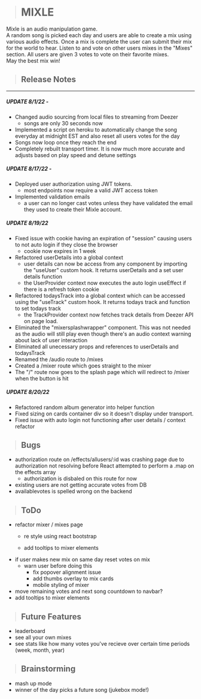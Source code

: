 > # MIXLE

Mixle is an audio manipulation game.  
A random song is picked each day and users are able to create a mix using various audio effects.
Once a mix is complete the user can submit their mix for the world to hear.
Listen to and vote on other users mixes in the "Mixes" section.
All users are given 3 votes to vote on their favorite mixes.  
May the best mix win!

> ## Release Notes
<hr>

##### UPDATE 8/1/22 - 
- Changed audio sourcing from local files to streaming from Deezer
    - songs are only 30 seconds now 
- Implemented a script on heroku to automatically change the song everyday at midnight EST and also reset all users votes for the day
- Songs now loop once they reach the end
- Completely rebuilt transport timer.  It is now much more accurate and adjusts based on play speed and detune settings

##### UPDATE 8/17/22 - 
- Deployed user authorization using JWT tokens.
    - most endpoints now require a valid JWT access token 
- Implemented validation emails
    - a user can no longer cast votes unless they have validated the email they used to create their Mixle account.

##### UPDATE 8/19/22
- Fixed issue with cookie having an expiration of "session" causing users to not auto login if they close the browser
    - cookie now expires in 1 week
- Refactored userDetails into a global context 
    - user details can now be access from any component by importing the "useUser" custom hook. It returns userDetails and a set user details function
    - the UserProvider context now executes the auto login useEffect if there is a refresh token cookie
- Refactored todaysTrack into a global context which can be accessed using the "useTrack" custom hook. It returns todays track and function to set todays track
    - the TrackProvider context now fetches track details from Deezer API on page load. 
- Eliminated the "mixersplashwrapper" component.  This was not needed as the audio will still play even though there's an audio context warning about lack of user interaction
- Eliminated all unecessary props and references to userDetails and todaysTrack
- Renamed the /audio route to /mixes
- Created a /mixer route which goes straight to the mixer
- The "/" route now goes to the splash page which will redirect to /mixer when the button is hit

##### UPDATE 8/20/22
- Refactored random album generator into helper function
- Fixed sizing on cards container div so it doesn't display under transport.
- Fixed issue with auto login not functioning after user details / context refactor



> ## Bugs
- authorization route on /effects/allusers/:id was crashing page due to authorization not resolving
before React attempted to perform a .map on the effects array
    - authorization is disbaled on this route for now
- existing users are not getting accurate votes from DB
- availablevotes is spelled wrong on the backend 


> ## ToDo
- refactor mixer / mixes page
    - re style using react bootstrap

    - add tooltips to mixer elements
- if user makes new mix on same day reset votes on mix
    - warn user before doing this
        - fix popover alignment issue
        - add thumbs overlay to mix cards
        - mobile styling of mixer
- move remaining votes and next song countdown to navbar?
- add tooltips to mixer elements

> ## Future Features
- leaderboard
- see all your own mixes
- see stats like how many votes you've recieve over certain time periods (week, month, year)

> ## Brainstorming
- mash up mode
- winner of the day picks a future song (jukebox mode!)

